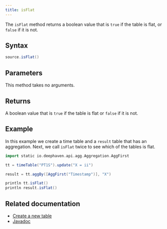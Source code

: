 ```yaml
---
title: isFlat
---
```


The `isFlat` method returns a boolean value that is `true` if the table is flat, or `false` if it is not.

## Syntax

```groovy syntax
source.isFlat()
```

## Parameters

This method takes no arguments.

## Returns

A boolean value that is `true` if the table is flat or `false` if it is not.

## Example

In this example we create a time table and a `result` table that has an aggregation. Next, we call `isFlat` twice to see which of the tables is flat.

```groovy order=:log
import static io.deephaven.api.agg.Aggregation.AggFirst

tt = timeTable("PT1S").update("X = ii")

result = tt.aggBy([AggFirst("Timestamp")], "X")

println tt.isFlat()
println result.isFlat()
```

## Related documentation

- [Create a new table](../../../how-to-guides/new-and-empty-table.md#newtable)
- [Javadoc](https://deephaven.io/core/javadoc/io/deephaven/engine/table/Table.html#isFlat())
